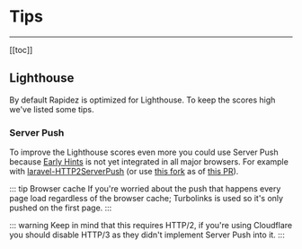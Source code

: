 # Tips

---

[[toc]]

## Lighthouse

By default Rapidez is optimized for Lighthouse. To keep the scores high we've listed some tips.

### Server Push

To improve the Lighthouse scores even more you could use Server Push because [Early Hints](https://developer.mozilla.org/en-US/docs/Web/HTTP/Status/103) is not yet integrated in all major browsers. For example with [laravel-HTTP2ServerPush](https://github.com/JacobBennett/laravel-HTTP2ServerPush) (or use [this fork](https://github.com/royduin/laravel-HTTP2ServerPush) as of [this PR](https://github.com/JacobBennett/laravel-HTTP2ServerPush/pull/52)). 

::: tip Browser cache
If you're worried about the push that happens every page load regardless of the browser cache; Turbolinks is used so it's only pushed on the first page.
:::

::: warning
Keep in mind that this requires HTTP/2, if you're using Cloudflare you should disable HTTP/3 as they didn't implement Server Push into it.
:::
